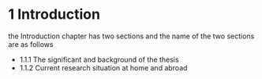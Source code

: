 # 1 Introduction

the Introduction chapter has two sections and the name of the two sections are as follows
* 1.1.1 The significant and background of the thesis
* 1.1.2 Current research situation at home and abroad
